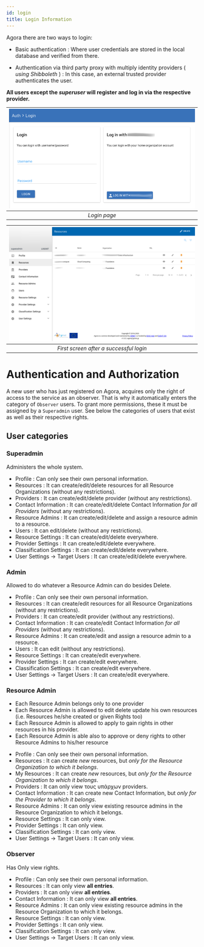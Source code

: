 ```yaml
---
id: login
title: Login Information
---
```


Agora there are two ways to login:

* Basic authentication : Where user credentials are stored in the local database and verified from there.

* Authentication via third party proxy with multiply identity providers ( *using Shibboleth* ) : In this case, an external trusted provider authenticates the user.

**All users except the *superuser* will register and log in via the respective provider.**


| ![The Login Page](assets/login_0.png) |
|:----------------------------------:|
| *Login page* |

| ![After successful login](assets/login_1.png) |
|:----------------------------------:|
| *First screen after a successful login* |





Authentication and Authorization
=================================

A new user who has just registered on Agora, acquires only the right of access to the service as an observer.
That is why it automatically enters the category of `Observer` users.
To grant more permissions, these it must be assigned by a `Superadmin` user.
See below the categories of users that exist as well as their respective rights.



## User categories

### Superadmin
Administers the whole system.

* Profile                       : Can only see their own personal information.
* Resources                     : It can create/edit/delete resources for all Resource Organizations (without any restrictions).
* Providers                     : It can create/edit/delete provider (without any restrictions).
* Contact Information           : It can create/edit/delete Contact Information *for all Providers* (without any restrictions).
* Resource Admins               : It can create/edit/delete and assign a resource admin to a resource.
* Users                         : It can edit/delete (without any restrictions).
* Resource Settings             : It can create/edit/delete everywhere.
* Provider Settings             : It can create/edit/delete everywhere.
* Classification Settings       : It can create/edit/delete everywhere.
* User Settings -> Target Users : It can create/edit/delete everywhere.


### Admin
Allowed to do whatever a Resource Admin can do besides Delete.

* Profile                       : Can only see their own personal information.
* Resources                     : It can create/edit resources for all Resource Organizations (without any restrictions).
* Providers                     : It can create/edit provider (without any restrictions).
* Contact Information           : It can create/edit Contact Information *for all Providers* (without any restrictions).
* Resource Admins               : It can create/edit and assign a resource admin to a resource.
* Users                         : It can edit (without any restrictions).
* Resource Settings             : It can create/edit everywhere.
* Provider Settings             : It can create/edit everywhere.
* Classification Settings       : It can create/edit everywhere.
* User Settings -> Target Users : It can create/edit everywhere.


### Resource Admin
- Each Resource Admin belongs only to one provider
- Each Resource Admin is allowed to edit delete update his own resources (i.e. Resources he/she created or given Rights too)
- Each Resource Admin is allowed to apply to gain rights in other resources in his provider.
- Each Resource Admin is able also to approve or deny rights to other Resource Admins to his/her resource


* Profile                       : Can only see their own personal information.
* Resources                     : It can create *new* resources, but *only for the Resource Organization to which it belongs*.
* My Resources                  : It can create *new* resources, but *only for the Resource Organization to which it belongs*.
* Providers                     : It can only view τους υπάρχων providers.
* Contact Information           : It can create new Contact Information, but *only for the Provider to which it belongs*.
* Resource Admins               : It can only view existing resource admins in the Resource Organization to which it belongs.
* Resource Settings             : It can only view.
* Provider Settings             : It can only view.
* Classification Settings       : It can only view.
* User Settings -> Target Users : It can only view.


### Observer
Has Only view rights.

* Profile                       : Can only see their own personal information.
* Resources                     : It can only view **all entries**.
* Providers                     : It can only view **all entries**.
* Contact Information           : It can only view **all entries**.
* Resource Admins               : It can only view existing resource admins in the Resource Organization to which it belongs.
* Resource Settings             : It can only view.
* Provider Settings             : It can only view.
* Classification Settings       : It can only view.
* User Settings -> Target Users : It can only view.
